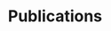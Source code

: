 ---
title: Publications
layout: publications
permalink: /publications/

jumbo_txt: |
  My publications can also be found on my [Google Scholar page](https://scholar.google.com/citations?user=sb89k5kAAAAJ&hl=en).
    
overview: |
  Because my work often spans multiple disciplines, I publish in a variety of 
  venues with different norms and conventions. 
  In addition to each publication's citation information, which will include links
  to a pdf version when possible, I have attached an assortment of informative icons
  (idea credit: [Emily Dolson](http://emilyldolson.com/)).
  The [iconography table](#iconography-table) gives each icon and their meaning.
  Icons to the left of a publication’s citation information specify the
  venue where the work was published.
  Icons below a publication’s citation information specify other information.

---